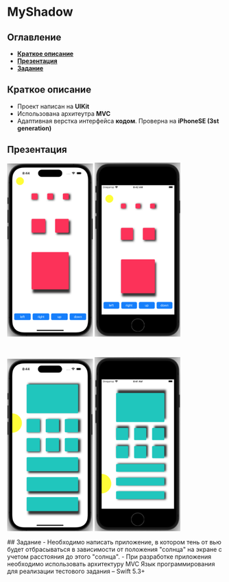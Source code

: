 # MyShadow
## Оглавление
- **[Краткое описание](#Basic)**
- **[Презентация](#Presentation)**
- **[Задание](#Task)**

## <a id="Basic"></a>Краткое описание
- Проект написан на **UIKit**
- Использована архитеутра **MVC**
- Адаптивная верстка интерфейса **кодом**. Проверна на **iPhoneSE (3st generation)**
## <a id="Presentation"></a>Презентация

<p align="row">
<img src= "https://github.com/AlekseiBodrov/MyShadow/blob/main/presentation/1.png" width="200" >
<img src= "https://github.com/AlekseiBodrov/MyShadow/blob/main/presentation/2.png" width="200" >
</p>
<br />
<p align="row">
<img src= "https://github.com/AlekseiBodrov/MyShadow/blob/main/presentation/3.png" width="200" >
<img src= "https://github.com/AlekseiBodrov/MyShadow/blob/main/presentation/4.png" width="200" >
</p>
## <a id="Task"></a>Задание
- Необходимо написать приложение, в котором тень от вью будет отбрасываться в зависимости от положения "солнца" на экране с учетом расстояния до этого "солнца".
- При разработке приложения необходимо использовать архитектуру MVC
Язык программирования для реализации тестового задания – Swift 5.3+
